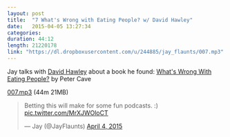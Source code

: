 ```yaml
---
layout: post
title:  "7 What's Wrong with Eating People? w/ David Hawley"
date:   2015-04-05 13:27:34
categories: 
duration: 44:12
length: 21220178
link: "https://dl.dropboxusercontent.com/u/244885/jay_flaunts/007.mp3"
---
```


Jay talks with [David Hawley](https://www.facebook.com/omahawley) about a book he found: 
[What's Wrong With Eating People?](http://www.amazon.com/Whats-Wrong-With-Eating-People/dp/1851686207)
by Peter Cave

<a href="{{site.dropbox_url}}/007.mp3" target="_blank">007.mp3</a> (44m 21MB) 

<blockquote class="twitter-tweet" lang="en"><p>Betting this will make for some fun podcasts. :) <a href="http://t.co/MrXJWOloCT">pic.twitter.com/MrXJWOloCT</a></p>&mdash; Jay (@JayFlaunts) <a href="https://twitter.com/JayFlaunts/status/584393031614357504">April 4, 2015</a></blockquote>
<script async src="//platform.twitter.com/widgets.js" charset="utf-8"></script>


